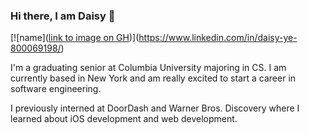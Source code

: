### Hi there, I am Daisy 👋

[![name]([link to image on GH](https://img.shields.io/badge/LinkedIn-0077B5?style=for-the-badge&logo=linkedin&logoColor=white ))](https://www.linkedin.com/in/daisy-ye-800069198/)

I'm a graduating senior at Columbia University majoring in CS. I am currently based in New York and am really excited to start a career in software engineering. 

I previously interned at DoorDash and Warner Bros. Discovery where I learned about iOS development and web development. 

